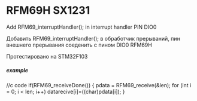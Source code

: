 # RFM69H SX1231

Add RFM69_interruptHandler(); in interrupt handler PIN DIO0 
<br/>

Добавить RFM69_interruptHandler(); в обработчик прерываний, пин внешнего прерывания соеденить с пином DIO0 RFM69H
<br/>

Протестировано на STM32F103
<br/>


##### example
//c code
if(RFM69_receiveDone())
	{
        pdata = RFM69_receive(&len);
          for (int i = 0; i < len; i++)
            datarecive[i]=((char)pdata[i]);
	}
		
		
<br/>
			
